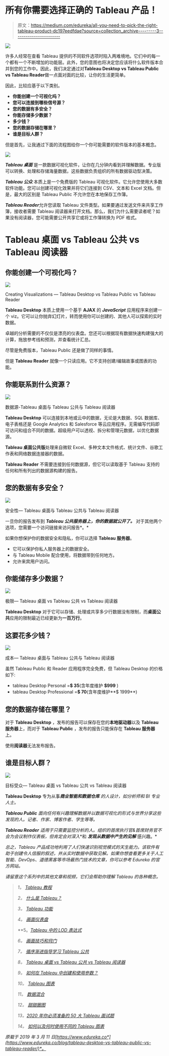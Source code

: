 # 所有你需要选择正确的 Tableau 产品！

> 原文：<https://medium.com/edureka/all-you-need-to-pick-the-right-tableau-product-dc197eedfdae?source=collection_archive---------3----------------------->

![](img/9667b9b14c23ff8b331210a94f010167.png)

许多人经常在查看 Tableau 提供的不同软件选项时陷入两难境地。它们中的每一个都有一个不断增加的功能层。此外，您的意图也将决定您应该将什么软件版本合并到您的工作中。因此，我们决定通过对**Tableau Desktop vs Tableau Public vs Tableau Reader**做一点面对面的比较，让你的生活更简单。

因此，比较应基于以下类别。

*   **你能创建一个可视化吗？**
*   **您可以连接到哪些信号源？**
*   **您的数据有多安全？**
*   **你能存储多少数据？**
*   **多少钱？**
*   **您的数据存储在哪里？**
*   **谁是目标人群？**

但是首先，让我通过下面的流程图给你一个你可能需要的软件版本的基本概念。

![](img/34aa4ba1674691236f848effacff6fd0.png)

***Tableau 桌面*** 是一款数据可视化软件，让你在几分钟内看到并理解数据。专业版可以转换、处理和存储海量数据，这些数据负责组织的所有数据驱动型决策。

***Tableau 公众*** 本质上是一个免费版的 Tableau 可视化软件。它允许您使用大多数软件功能。您可以创建可视化效果并将它们连接到 CSV、文本和 Excel 文档。但是，最大的区别是 Tableau Public 不允许您在本地保存工作簿。

***Tableau Reader***允许您读取 Tableau 文件类型。如果要通过发送文件来共享工作簿，接收者需要 Tableau 阅读器来打开文档。那么，我们为什么需要读者呢？如果没有阅读器，您可能需要公开共享它或将工作簿转换为 PDF 格式。

# Tableau 桌面 vs Tableau 公共 vs Tableau 阅读器

## 你能创建一个可视化吗？

![](img/25a490ad565120dc4537de9294660189.png)

Creating Visualizations — Tableau Desktop vs Tableau Public vs Tableau Reader

**Tableau Desktop** 本质上使用一个基于 **AJAX** 的 ***JavaScript*** 应用程序来创建一个 viz。它可以让你抛弃幻灯片，转而使用你可以创建的、其他人可以探索的实时数据。

卓越的分析需要的不仅仅是漂亮的仪表盘。您还可以根据现有数据快速构建强大的计算，拖放参考线和预测，并查看统计汇总。

尽管是免费版本，Tableau Public 还是做了同样的事情。

但是 **Tableau Reader** 就像一个只读应用。它不支持创建/编辑故事或图表的功能。

## 你能联系到什么资源？

![](img/14d8a4dbaf25ccaeab2d65dc6f2d7998.png)

数据源-Tableau 桌面与 Tableau 公共与 Tableau 阅读器

**Tableau Desktop** 可以连接到本地或云中的数据，无论是大数据、SQL 数据库、电子表格还是 Google Analytics 和 Salesforce 等云应用程序。无需编写代码即可访问和组合不同的数据。超级用户可以透视、拆分和管理元数据，以优化数据源。

**Tableau 桌面公共版**处理来自微软 Excel、多种文本文件格式、统计文件、谷歌工作表和网络数据连接器的数据。

**Tableau Reader** 不需要连接到任何数据源，但它可以读取基于 Tableau 支持的任何和所有列出的数据源构建的报告。

## 您的数据有多安全？

![](img/d009c7626ebf4661dd71649985fa0b0d.png)

安全性— Tableau 桌面与 Tableau 公共与 Tableau 阅读器

一旦你的报告发布到 ***Tableau 公共服务器上，你的数据就公开了。*** 对于其他两个选项，您需要一个访问链接来访问报告*。*

如果你想保护你的数据安全和隐私，你可以选择 **Tableau 服务器**。

*   它可以保护你私人服务器上的数据安全。
*   与 Tableau Mobile 配合使用，将数据带到任何地方。
*   允许来宾用户访问。

## 你能储存多少数据？

![](img/3b5164a9abb383d7627e8437b0d8e6e1.png)

极限— Tableau 桌面 vs Tableau 公共 vs Tableau 阅读器

**Tableau Desktop** 对于它可以存储、处理或共享多少行数据没有限制，而**桌面公共**应用的限制最近已经更新为**一百万行**。

## 这要花多少钱？

![](img/4aa4a97795c2c2c74ad2e4232e774ddf.png)

成本— Tableau 桌面与 Tableau 公共与 Tableau 阅读器

虽然 Tableau Public 和 Reader 应用程序完全免费，但 Tableau Desktop 的价格如下:

*   tableau Desktop Personal =**$ 35**(含年度维护 **$999** )
*   tableau Desktop Professional =**$ 70**(含年度维护**$ 1999**)

## 您的数据存储在哪里？

对于 **Tableau Desktop** ，发布的报告可以保存在您的**本地驱动器**以及 **Tableau 服务器**上，而对于 **Tableau Public** ，发布的报告只能保存在 **Tableau 服务器**上。

使用**阅读器**无法发布报告。

## 谁是目标人群？

![](img/6b0362dd23d2d0964c0ce594bc25b027.png)

目标受众— Tableau 桌面 vs Tableau 公共 vs Tableau 阅读器

**Tableau Desktop** 专为从事****商业智能和数据仓库*** 的人设计，如分析师和 BI 专业人士。*

***Tableau Public** 面向任何有兴趣理解数据并以数据可视化的形式与世界分享这些发现的人。记者、作家、博客作者、学生等等。*

***Tableau Reader** 适用于只需要监控分析的人。组织的首席执行官&首席财务官不会为会议制作仪表板，但肯定会对**深入**和 ***发现从数据中产生的见解*** 感兴趣。*

*总之，Tableau 产品成功地利用了人们快速识别视觉模式的天生能力。该软件有助于创建令人信服的叙述，并从实时数据中获取见解。如果你想查看更多关于人工智能、DevOps、道德黑客等市场最热门技术的文章，你可以参考 Edureka 的官方网站。*

*请留意这个系列中的其他文章和视频，它们会帮助你理解 Tableau 的各种概念。*

> **1。* [*Tableau 教程*](/edureka/tableau-tutorial-37d2d6a9684b)*
> 
> **2。* [*什么是 Tableau？*](/edureka/what-is-tableau-1d9f4c641601)*
> 
> **3。* [*Tableau 功能*](/edureka/tableau-functions-ce794b10e588)*
> 
> **4。* [*画面仪表盘*](/edureka/tableau-dashboards-3e19dd713bc7)*
> 
> **5。*[*Tableau 中的 LOD 表达式*](/edureka/tableau-lod-2f650ca1503d)*
> 
> **6。* [*画面技巧和窍门*](/edureka/tableau-tips-and-tricks-a18bf8991afc)*
> 
> **7。* [*循序渐进指导学习 Tableau 公共*](/edureka/tableau-public-942228327953)*
> 
> **8。* [*Tableau 桌面 vs Tableau 公共 vs Tableau 阅读器*](/edureka/tableau-desktop-vs-tableau-public-vs-tableau-reader-fbb2a3aa0bac)*
> 
> **9。* [*如何在 Tableau 中创建和使用参数？*](/edureka/parameters-in-tableau-ac552e6b0cde-ac552e6b0cde)*
> 
> *10。 [*Tableau 图表*](/edureka/tableau-charts-111758e2ea97)*
> 
> **11。* [*数据混合*](/edureka/tableau-lod-2f650ca1503d)*
> 
> **12。* [*甜甜圈图*](/edureka/donut-chart-in-tableau-a2e6fadf6534)*
> 
> *13。[*2020 年你必须准备的 50 大 Tableau 面试题*](/edureka/tableau-interview-questions-and-answers-4f80523527d)*
> 
> **14。* [*如何以及何时使用不同的 Tableau 图表*](/edureka/tableau-charts-111758e2ea97)*

**原载于 2019 年 3 月 11 日*[*https://www.edureka.co*](https://www.edureka.co/blog/tableau-desktop-vs-tableau-public-vs-tableau-reader/)*。**